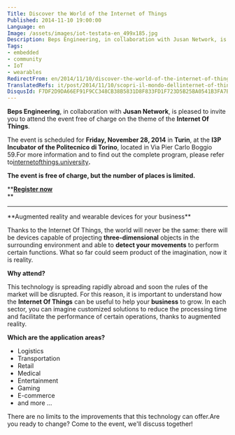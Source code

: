 ```yaml
---
Title: Discover the World of the Internet of Things
Published: 2014-11-10 19:00:00
Language: en
Image: /assets/images/iot-testata-en_499x185.jpg
Description: Beps Engineering, in collaboration with Jusan Network, is pleased to invite you to attend the event free of charge on the theme of the Internet Of Things. The event is scheduled for Friday, November 28, 2014 in Turin, at the I3P Incubator of the Politecnico di Torino, located in Via Pier Carlo Boggio 59. For more information and to find out the complete program, please refer to internetofthings.university. The event is free of charge, but the number of places is limited. Register now
Tags:
- embedded
- community
- IoT
- wearables
RedirectFrom: en/2014/11/10/discover-the-world-of-the-internet-of-things.aspx
TranslatedRefs: it/post/2014/11/10/scopri-il-mondo-dellinternet-of-things.md
DisqusId: F7DF2D9DA66EF91F9CC348CB38B5831D8F833FD1F723D5B25BA0541B3FA7B324
---
```

**Beps Engineering**, in collaboration with **Jusan Network**, is pleased to invite you to attend the event free of charge on the theme of the **Internet Of Things**.

The event is scheduled for **Friday, November 28, 2014** in **Turin**, at the **I3P Incubator of the Politecnico di Torino**, located in Via Pier Carlo Boggio 59.For more information and to find out the complete program, please refer to<a href="http://internetofthings.university" target="_blank">internetofthings.university</a>**.**  

 **The event is free of charge, but the number of places is limited.**

****<a href="https://www.eventbrite.it/e/biglietti-internet-of-things-il-futuro-e-gia-qui-14141083361" target="_blank">Register now</a>**  
 **

* * *

<div>**Augmented reality and wearable devices for your
business**</div>

Thanks to the Internet Of Things, the world will never be the same: there will be devices capable of projecting **three-dimensional** objects in the surrounding environment and able to **detect your movements** to perform certain functions. What so far could seem product of the imagination, now it is reality.

**<span>Why attend?</span>**

This technology is spreading rapidly abroad and soon the rules of the market will be disrupted. For this reason, it is important to understand how the **Internet Of Things** can be useful to help your **business** to grow. In each sector, you can imagine customized solutions to reduce the processing time and facilitate the performance of certain operations, thanks to augmented reality.

**Which are the application areas?**

*   Logistics
*   Transportation
*   Retail
*   Medical
*   Entertainment
*   Gaming
*   E-commerce
*   and more …

There are no limits to the improvements that this technology can offer.Are you ready to change? Come to the event, we'll discuss together!